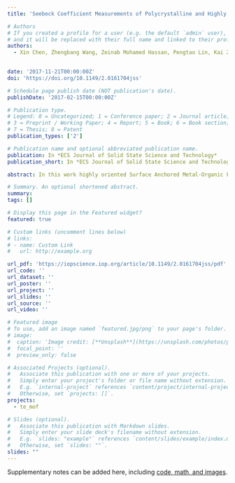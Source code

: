```yaml
---
title: 'Seebeck Coefficient Measurements of Polycrystalline and Highly Ordered Metal-Organic Framework Thin Films'

# Authors
# If you created a profile for a user (e.g. the default `admin` user), write the username (folder name) here
# and it will be replaced with their full name and linked to their profile.
authors:
  - Xin Chen, Zhengbang Wang, Zeinab Mohamed Hassan, Pengtao Lin, Kai Zhang, Helmut Baumgart \* , and Engelbert Redel
  

date: '2017-11-21T00:00:00Z'
doi: 'https://doi.org/10.1149/2.0161704jss'

# Schedule page publish date (NOT publication's date).
publishDate: '2017-02-15T00:00:00Z'

# Publication type.
# Legend: 0 = Uncategorized; 1 = Conference paper; 2 = Journal article;
# 3 = Preprint / Working Paper; 4 = Report; 5 = Book; 6 = Book section;
# 7 = Thesis; 8 = Patent
publication_types: ['2']

# Publication name and optional abbreviated publication name.
publication: In *ECS Journal of Solid State Science and Technology*
publication_short: In *ECS Journal of Solid State Science and Technology*

abstract: In this work highly oriented Surface Anchored Metal-Organic Framework (SURMOF) films were fabricated quasi-epitaxial and were electrically characterized by Seebeck analysis and benchmarked against random polycrystalline MOF films loaded with tetracyano-quinodimethane (TCNQ) infiltration. The horizontal Seebeck coefficient of the oriented SURMOF films and the random polycrystalline MOF films parallel to the sample surface was measured and has been discussed. The isotropic random polycrystalline MOF films exhibit a high positive Seebeck coefficient of 422.32 μV/K at 350 K. However, the horizontal Seebeck coefficient of highly oriented SURMOF films fluctuates around 0 μV/K instead. Because the quasi-epitaxial oriented SURMOF films are highly anisotropic, there is no measurable horizontal carrier transport parallel to the SURMOF surface. However, in contrast to highly oriented (002) SURMOF films, the in-plane thermoelectric properties of random polycrystalline MOF films with sputtered Au contact pads could be measured due to the isotropic nature of these films. The high Seebeck coefficient of these random polycrystalline MOF films demonstrates promising application potential of MOF films in future thermoelectric and electronic devices.

# Summary. An optional shortened abstract.
summary: 
tags: []

# Display this page in the Featured widget?
featured: true

# Custom links (uncomment lines below)
# links:
# - name: Custom Link
#   url: http://example.org

url_pdf: 'https://iopscience.iop.org/article/10.1149/2.0161704jss/pdf'
url_code: ''
url_dataset: ''
url_poster: ''
url_project: ''
url_slides: ''
url_source: ''
url_video: ''

# Featured image
# To use, add an image named `featured.jpg/png` to your page's folder.
# image:
#  caption: 'Image credit: [**Unsplash**](https://unsplash.com/photos/pLCdAaMFLTE)'
#  focal_point: ''
#  preview_only: false

# Associated Projects (optional).
#   Associate this publication with one or more of your projects.
#   Simply enter your project's folder or file name without extension.
#   E.g. `internal-project` references `content/project/internal-project/index.md`.
#   Otherwise, set `projects: []`.
projects:
  - te_mof

# Slides (optional).
#   Associate this publication with Markdown slides.
#   Simply enter your slide deck's filename without extension.
#   E.g. `slides: "example"` references `content/slides/example/index.md`.
#   Otherwise, set `slides: ""`.
slides: ""
---
```



Supplementary notes can be added here, including [code, math, and images](https://wowchemy.com/docs/writing-markdown-latex/).
